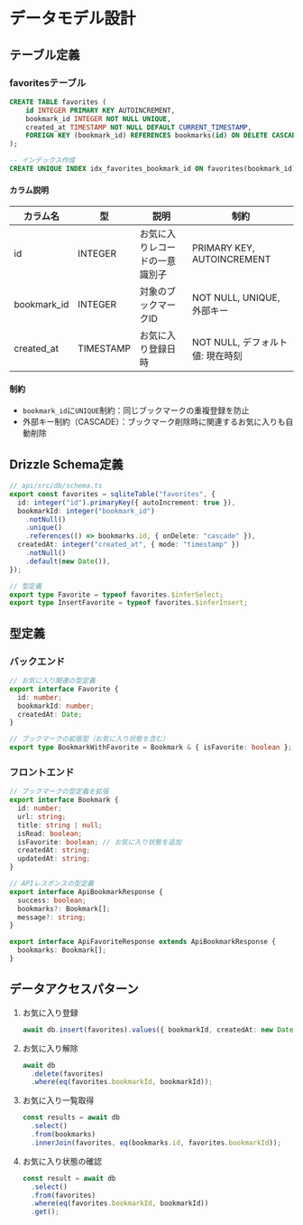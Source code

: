# データモデル設計

## テーブル定義

### favoritesテーブル

```sql
CREATE TABLE favorites (
    id INTEGER PRIMARY KEY AUTOINCREMENT,
    bookmark_id INTEGER NOT NULL UNIQUE,
    created_at TIMESTAMP NOT NULL DEFAULT CURRENT_TIMESTAMP,
    FOREIGN KEY (bookmark_id) REFERENCES bookmarks(id) ON DELETE CASCADE
);

-- インデックス作成
CREATE UNIQUE INDEX idx_favorites_bookmark_id ON favorites(bookmark_id);
```

#### カラム説明

| カラム名 | 型 | 説明 | 制約 |
|----------|------|------|------|
| id | INTEGER | お気に入りレコードの一意識別子 | PRIMARY KEY, AUTOINCREMENT |
| bookmark_id | INTEGER | 対象のブックマークID | NOT NULL, UNIQUE, 外部キー |
| created_at | TIMESTAMP | お気に入り登録日時 | NOT NULL, デフォルト値: 現在時刻 |

#### 制約
- `bookmark_id`に`UNIQUE`制約：同じブックマークの重複登録を防止
- 外部キー制約（CASCADE）：ブックマーク削除時に関連するお気に入りも自動削除

## Drizzle Schema定義

```typescript
// api/src/db/schema.ts
export const favorites = sqliteTable("favorites", {
  id: integer("id").primaryKey({ autoIncrement: true }),
  bookmarkId: integer("bookmark_id")
    .notNull()
    .unique()
    .references(() => bookmarks.id, { onDelete: "cascade" }),
  createdAt: integer("created_at", { mode: "timestamp" })
    .notNull()
    .default(new Date()),
});

// 型定義
export type Favorite = typeof favorites.$inferSelect;
export type InsertFavorite = typeof favorites.$inferInsert;
```

## 型定義

### バックエンド

```typescript
// お気に入り関連の型定義
export interface Favorite {
  id: number;
  bookmarkId: number;
  createdAt: Date;
}

// ブックマークの拡張型（お気に入り状態を含む）
export type BookmarkWithFavorite = Bookmark & { isFavorite: boolean };
```

### フロントエンド

```typescript
// ブックマークの型定義を拡張
export interface Bookmark {
  id: number;
  url: string;
  title: string | null;
  isRead: boolean;
  isFavorite: boolean; // お気に入り状態を追加
  createdAt: string;
  updatedAt: string;
}

// APIレスポンスの型定義
export interface ApiBookmarkResponse {
  success: boolean;
  bookmarks?: Bookmark[];
  message?: string;
}

export interface ApiFavoriteResponse extends ApiBookmarkResponse {
  bookmarks: Bookmark[];
}
```

## データアクセスパターン

1. お気に入り登録
   ```typescript
   await db.insert(favorites).values({ bookmarkId, createdAt: new Date() });
   ```

2. お気に入り解除
   ```typescript
   await db
     .delete(favorites)
     .where(eq(favorites.bookmarkId, bookmarkId));
   ```

3. お気に入り一覧取得
   ```typescript
   const results = await db
     .select()
     .from(bookmarks)
     .innerJoin(favorites, eq(bookmarks.id, favorites.bookmarkId));
   ```

4. お気に入り状態の確認
   ```typescript
   const result = await db
     .select()
     .from(favorites)
     .where(eq(favorites.bookmarkId, bookmarkId))
     .get();

